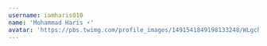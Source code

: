 ```yaml
---
username: iamharis010
name: 'Mohammad Haris ⚡'
avatar: 'https://pbs.twimg.com/profile_images/1491541849198133248/WLgcha1__normal.jpg'
---
```

